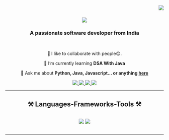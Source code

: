 <img align="right" src="https://visitor-badge.laobi.icu/badge?page_id=salesp07.salesp07" />

<h1 align="center">
    <img src="https://readme-typing-svg.herokuapp.com/?font=Righteous&size=35&center=true&vCenter=true&width=500&height=70&duration=4000&lines=Hi+There!+👋;+I'm+Annu+Kumari!;" />
</h1>

<h3 align="center">A passionate software developer from India</h3>

<br/>

<div align="center">
 
 🔭 I like to collaborate with people😊.
 
 🌱 I’m currently learning **DSA With Java**

💬 Ask me about **Python, Java, Javascript... or anything [here](https://twitter.com/Annu66126617)**

 </div>
 
<div align="center"> 
  <a href="anuk35168@gmail.com"  target="_blank">
    <img src="https://img.shields.io/badge/Gmail-333333?style=for-the-badge&logo=gmail&logoColor=red" />
  </a>
  <a href="https://www.linkedin.com/in/annu-kumari-540337237/" target="_blank">
    <img src="https://img.shields.io/badge/LinkedIn-0077B5?style=for-the-badge&logo=linkedin&logoColor=white" target="_blank" />
  </a>
    <a href="https://twitter.com/Annu66126617" target="_blank">
    <img src="https://img.shields.io/badge/Twitter?style=for-the-badge&logo=Twitter&logoColor=white" target="_blank" />
  </a>
  <a href="https://bio.link/annukumalu" target="_blank">
     <img src="https://img.shields.io/badge/Portfolio-FF5722?style=for-the-badge&logo=todoist&logoColor=white" target="_blank" /> <!-- sqlite, safari, google-chrome are other good icon options -->
  </a>
</div>

 <hr/>
 
<h2 align="center">⚒️ Languages-Frameworks-Tools ⚒️</h2>
<br/>
<div align="center">
    <img src="https://skillicons.dev/icons?i=html,css,vscode,github,figma,intelijidea,git" />
    <img src="https://skillicons.dev/icons?i=python,javascript,c,java" /><br>
</div>

<br/>
<hr/>
